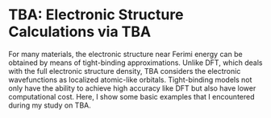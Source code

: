 # TBA: Electronic Structure Calculations via TBA
For many materials, the electronic structure near Ferimi energy can be obtained by means of tight-binding approximations. Unlike DFT, which deals with the full electronic structure density, TBA considers the electronic wavefunctions as localized atomic-like orbitals. Tight-binding models not only have the ability to achieve high accuracy like DFT but also have lower computational cost. Here, I show some basic examples that I encountered during my study on TBA.
